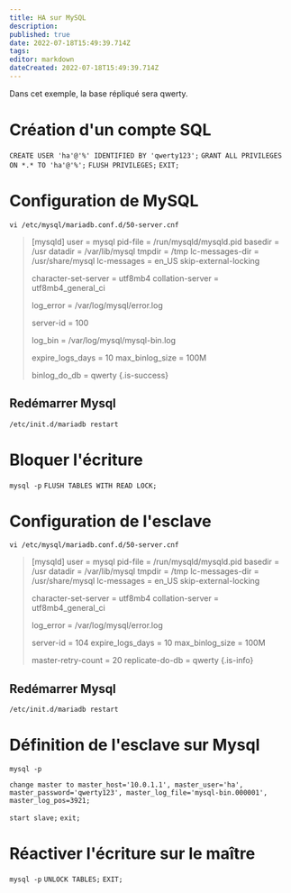 ```yaml
---
title: HA sur MySQL
description: 
published: true
date: 2022-07-18T15:49:39.714Z
tags: 
editor: markdown
dateCreated: 2022-07-18T15:49:39.714Z
---
```


Dans cet exemple, la base répliqué sera qwerty.

# Création d'un compte SQL
`CREATE USER 'ha'@'%' IDENTIFIED BY 'qwerty123';`
`GRANT ALL PRIVILEGES ON *.* TO 'ha'@'%';`
`FLUSH PRIVILEGES;`
`EXIT;`

# Configuration de MySQL
`vi /etc/mysql/mariadb.conf.d/50-server.cnf`

> [mysqld]
> user                    = mysql
> pid-file                = /run/mysqld/mysqld.pid
> basedir                 = /usr
> datadir                 = /var/lib/mysql
> tmpdir                  = /tmp
> lc-messages-dir         = /usr/share/mysql
> lc-messages             = en_US
> skip-external-locking
> 
> character-set-server  = utf8mb4
> collation-server      = utf8mb4_general_ci
> 
> log_error		= /var/log/mysql/error.log
> 
> server-id		= 100
> 
> log_bin			= /var/log/mysql/mysql-bin.log
> 
> expire_logs_days	= 10
> max_binlog_size		= 100M
> 
> binlog_do_db		= qwerty
{.is-success}

## Redémarrer Mysql
`/etc/init.d/mariadb restart`

# Bloquer l'écriture
`mysql -p`
`FLUSH TABLES WITH READ LOCK;`



# Configuration de l'esclave
`vi /etc/mysql/mariadb.conf.d/50-server.cnf`

> [mysqld]
> user = mysql
> pid-file = /run/mysqld/mysqld.pid
> basedir = /usr
> datadir = /var/lib/mysql
> tmpdir = /tmp
> lc-messages-dir = /usr/share/mysql
> lc-messages = en_US
> skip-external-locking
> 
> character-set-server = utf8mb4
> collation-server = utf8mb4_general_ci
> 
> log_error = /var/log/mysql/error.log
> 
> server-id = 104
> expire_logs_days = 10
> max_binlog_size = 100M
> 
> master-retry-count = 20
> replicate-do-db = qwerty
{.is-info}

## Redémarrer Mysql
`/etc/init.d/mariadb restart`

# Définition de l'esclave sur Mysql
`mysql -p`

`change master to master_host='10.0.1.1', master_user='ha', master_password='qwerty123', master_log_file='mysql-bin.000001', master_log_pos=3921;`

`start slave;`
`exit;`

# Réactiver l'écriture sur le maître
`mysql -p`
`UNLOCK TABLES;`
`EXIT;`